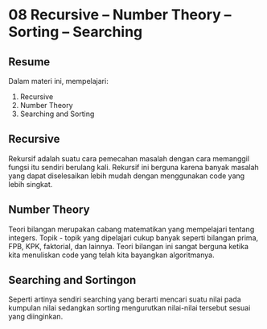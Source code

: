 # 08 Recursive – Number Theory – Sorting – Searching
## Resume

Dalam materi ini, mempelajari:
  1. Recursive
  2. Number Theory
  3. Searching and Sorting
  
## Recursive 
Rekursif adalah suatu cara pemecahan masalah dengan cara memanggil fungsi itu sendiri berulang kali. Rekursif ini berguna karena banyak masalah yang dapat diselesaikan lebih mudah dengan menggunakan code yang lebih singkat.
## Number Theory
Teori bilangan merupakan cabang matematikan yang mempelajari tentang integers. Topik - topik yang dipelajari cukup banyak seperti bilangan prima, FPB, KPK, faktorial, dan lainnya. Teori bilangan ini sangat berguna ketika kita menuliskan code yang telah kita bayangkan algoritmanya.
## Searching and Sortingon 
Seperti artinya sendiri searching yang berarti mencari suatu nilai pada kumpulan nilai sedangkan sorting mengurutkan nilai-nilai tersebut sesuai yang diinginkan. 